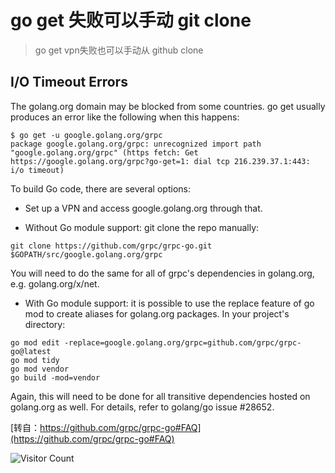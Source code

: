 # go get 失败可以手动 git clone
> go get vpn失败也可以手动从 github clone

## I/O Timeout Errors

The golang.org domain may be blocked from some countries. go get usually produces an error like the following when this happens:

```
$ go get -u google.golang.org/grpc
package google.golang.org/grpc: unrecognized import path "google.golang.org/grpc" (https fetch: Get https://google.golang.org/grpc?go-get=1: dial tcp 216.239.37.1:443: i/o timeout)
```


To build Go code, there are several options:

- Set up a VPN and access google.golang.org through that.

- Without Go module support: git clone the repo manually:

```
git clone https://github.com/grpc/grpc-go.git $GOPATH/src/google.golang.org/grpc
```

You will need to do the same for all of grpc's dependencies in golang.org, e.g. golang.org/x/net.

- With Go module support: it is possible to use the replace feature of go mod to create aliases for golang.org packages. In your project's directory:

```
go mod edit -replace=google.golang.org/grpc=github.com/grpc/grpc-go@latest
go mod tidy
go mod vendor
go build -mod=vendor
```

Again, this will need to be done for all transitive dependencies hosted on golang.org as well. For details, refer to golang/go issue #28652.


[转自：https://github.com/grpc/grpc-go#FAQ](https://github.com/grpc/grpc-go#FAQ)

![Visitor Count](https://profile-counter.glitch.me/brotherbigbao/count.svg)